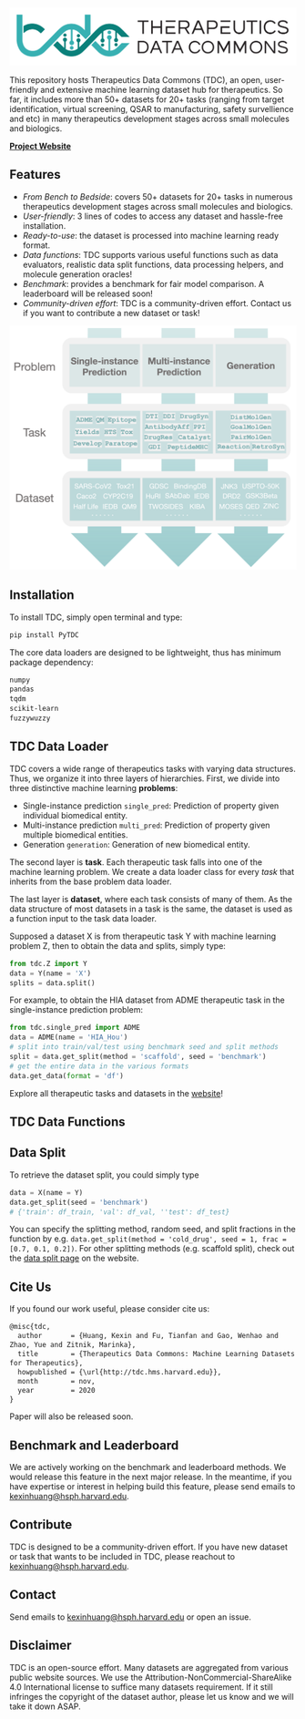 <p align="center"><img src="fig/logo.png" alt="logo" width="600px" /></p>

This repository hosts Therapeutics Data Commons (TDC), an open, user-friendly and extensive machine learning dataset hub for therapeutics. So far, it includes more than 50+ datasets for 20+ tasks (ranging from target identification, virtual screening, QSAR to manufacturing, safety survellience and etc) in many therapeutics development stages across small molecules and biologics. 

[**Project Website**](https://zitniklab.hms.harvard.edu/TDC/)

## Features

- *From Bench to Bedside*: covers 50+ datasets for 20+ tasks in numerous therapeutics development stages across small molecules and biologics.
- *User-friendly*: 3 lines of codes to access any dataset and hassle-free installation.
- *Ready-to-use*: the dataset is processed into machine learning ready format. 
- *Data functions*: TDC supports various useful functions such as data evaluators, realistic data split functions, data processing helpers, and molecule generation oracles! 
- *Benchmark*: provides a benchmark for fair model comparison. A leaderboard will be released soon!
- *Community-driven effort*: TDC is a community-driven effort. Contact us if you want to contribute a new dataset or task!

<p align="center"><img src="fig/tdc_overview.png" alt="overview" width="600px" /></p>

## Installation

To install TDC, simply open terminal and type:
```bash
pip install PyTDC
```
 The core data loaders are designed to be lightweight, thus has minimum package dependency:

```bash
numpy
pandas
tqdm
scikit-learn
fuzzywuzzy
```

## TDC Data Loader

TDC covers a wide range of therapeutics tasks with varying data structures. Thus, we organize it into three layers of hierarchies. First, we divide into three distinctive machine learning **problems**:

* Single-instance prediction `single_pred`: Prediction of property given individual biomedical entity.
* Multi-instance prediction `multi_pred`: Prediction of property given multiple biomedical entities. 
* Generation `generation`: Generation of new biomedical entity.

The second layer is **task**. Each therapeutic task falls into one of the machine learning problem. We create a data loader class for every *task* that inherits from the base problem data loader. 

The last layer is **dataset**, where each task consists of many of them. As the data structure of most datasets in a task is the same, the dataset is used as a function input to the task data loader.

Supposed a dataset X is from therapeutic task Y with machine learning problem Z, then to obtain the data and splits, simply type:

```python
from tdc.Z import Y
data = Y(name = 'X')
splits = data.split()
```
For example, to obtain the HIA dataset from ADME therapeutic task in the single-instance prediction problem:

```python
from tdc.single_pred import ADME
data = ADME(name = 'HIA_Hou')
# split into train/val/test using benchmark seed and split methods
split = data.get_split(method = 'scaffold', seed = 'benchmark')
# get the entire data in the various formats
data.get_data(format = 'df')
```
Explore all therapeutic tasks and datasets in the [website](https://zitniklab.hms.harvard.edu/TDC/overview/)!

## TDC Data Functions


## Data Split

To retrieve the dataset split, you could simply type
```python 
data = X(name = Y)
data.get_split(seed = 'benchmark')
# {'train': df_train, 'val': df_val, ''test': df_test}
```
You can specify the splitting method, random seed, and split fractions in the function by e.g. `data.get_split(method = 'cold_drug', seed = 1, frac = [0.7, 0.1, 0.2])`. For other splitting methods (e.g. scaffold split), check out the [data split page](https://zitniklab.hms.harvard.edu/TDC/functions/data_split/) on the website.

## Cite Us

If you found our work useful, please consider cite us:
```
@misc{tdc,
  author       = {Huang, Kexin and Fu, Tianfan and Gao, Wenhao and Zhao, Yue and Zitnik, Marinka},
  title        = {Therapeutics Data Commons: Machine Learning Datasets for Therapeutics},
  howpublished = {\url{http://tdc.hms.harvard.edu}},
  month        = nov,
  year         = 2020
}
```
Paper will also be released soon.


## Benchmark and Leaderboard

We are actively working on the benchmark and leaderboard methods. We would release this feature in the next major release. In the meantime, if you have expertise or interest in helping build this feature, please send emails to kexinhuang@hsph.harvard.edu.

## Contribute

TDC is designed to be a community-driven effort. If you have new dataset or task that wants to be included in TDC, please reachout to kexinhuang@hsph.harvard.edu. 

## Contact

Send emails to kexinhuang@hsph.harvard.edu or open an issue.

## Disclaimer

TDC is an open-source effort. Many datasets are aggregated from various public website sources. We use the Attribution-NonCommercial-ShareAlike 4.0 International license to suffice many datasets requirement. If it still infringes the copyright of the dataset author, please let us know and we will take it down ASAP.

